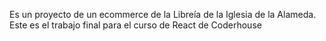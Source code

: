 Es un proyecto de un ecommerce de la Libreía de la Iglesia de la Alameda. Este es el trabajo final para el curso de React de Coderhouse
